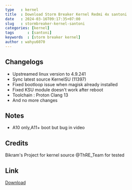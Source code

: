 ```yaml
---
type   : kernel
title  : Download Storm Breaker Kernel Redmi 4x santoni
date   : 2024-03-16T09:17:35+07:00
slug   : stormbreaker-kernel-santoni
categories: [kernel]
tags      : [santoni]
keywords  : [storm breaker kernel]
author : wahyu6070
---
```


## Changelogs
- Upstreamed linux version to 4.9.241
- Sync latest source KernelSU (11397)
- Fixed bootloop issue when magisk already installed
- Fixed KSU module doesn't work after reboot
- Toolchain :  Proton Clang 13
- And no more changes

## Notes
- A10 only,A11+ boot but bug in video

## Credits
Bikram's Project for kernel source
@ThRE_Team for tested


## Link
[Download](https://t.me/xyl_garbage/84)

